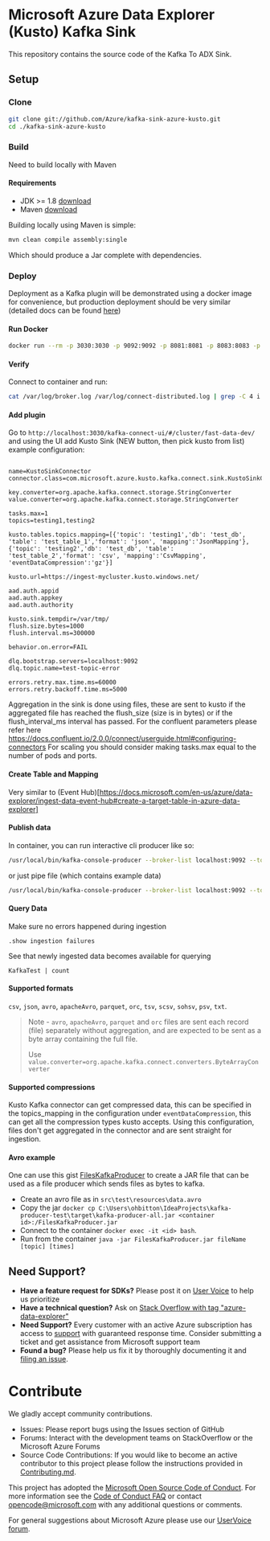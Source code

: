 # Microsoft Azure Data Explorer (Kusto) Kafka Sink 
This repository contains the source code of the Kafka To ADX Sink.


## Setup

### Clone

```bash
git clone git://github.com/Azure/kafka-sink-azure-kusto.git
cd ./kafka-sink-azure-kusto
```

### Build

Need to build locally with Maven 

#### Requirements

* JDK >= 1.8 [download](https://www.oracle.com/technetwork/java/javase/downloads/index.html)
* Maven [download](https://maven.apache.org/install.html)

Building locally using Maven is simple:

```bash
mvn clean compile assembly:single
```

Which should produce a Jar complete with dependencies.

### Deploy 

Deployment as a Kafka plugin will be demonstrated using a docker image for convenience,
but production deployment should be very similar (detailed docs can be found [here](https://docs.confluent.io/current/connect/userguide.html#installing-plugins))

#### Run Docker
```bash
docker run --rm -p 3030:3030 -p 9092:9092 -p 8081:8081 -p 8083:8083 -p 8082:8082 -p 2181:2181  -v C:\kafka-sink-azure-kusto\target\kafka-sink-azure-kusto-0.1.0-jar-with-dependencies.jar:/connectors/kafka-sink-azure-kusto-0.1.0-jar-with-dependencies.jar landoop/fast-data-dev 
```

#### Verify 
Connect to container and run:

```bash
cat /var/log/broker.log /var/log/connect-distributed.log | grep -C 4 i kusto
```

#### Add plugin 
Go to `http://localhost:3030/kafka-connect-ui/#/cluster/fast-data-dev/` and using the UI add Kusto Sink (NEW button, then pick kusto from list)
example configuration:

```config

name=KustoSinkConnector 
connector.class=com.microsoft.azure.kusto.kafka.connect.sink.KustoSinkConnector 

key.converter=org.apache.kafka.connect.storage.StringConverter 
value.converter=org.apache.kafka.connect.storage.StringConverter 

tasks.max=1 
topics=testing1,testing2

kusto.tables.topics.mapping=[{'topic': 'testing1','db': 'test_db', 'table': 'test_table_1','format': 'json', 'mapping':'JsonMapping'},{'topic': 'testing2','db': 'test_db', 'table': 'test_table_2','format': 'csv', 'mapping':'CsvMapping', 'eventDataCompression':'gz'}] 

kusto.url=https://ingest-mycluster.kusto.windows.net/ 

aad.auth.appid
aad.auth.appkey
aad.auth.authority

kusto.sink.tempdir=/var/tmp/ 
flush.size.bytes=1000
flush.interval.ms=300000

behavior.on.error=FAIL

dlq.bootstrap.servers=localhost:9092
dlq.topic.name=test-topic-error

errors.retry.max.time.ms=60000
errors.retry.backoff.time.ms=5000
````

Aggregation in the sink is done using files, these are sent to kusto if the aggregated file has reached the flush_size 
(size is in bytes) or if the flush_interval_ms interval has passed. 
For the confluent parameters please refer here https://docs.confluent.io/2.0.0/connect/userguide.html#configuring-connectors
For scaling you should consider making tasks.max equal to the number of pods and ports.

#### Create Table and Mapping
Very similar to (Event Hub)[https://docs.microsoft.com/en-us/azure/data-explorer/ingest-data-event-hub#create-a-target-table-in-azure-data-explorer]

#### Publish data
In container, you can run interactive cli producer like so:
```bash
/usr/local/bin/kafka-console-producer --broker-list localhost:9092 --topic testing1
```

or just pipe file (which contains example data)
```bash
/usr/local/bin/kafka-console-producer --broker-list localhost:9092 --topic testing1 < file.json
```

#### Query Data
Make sure no errors happened during ingestion
```
.show ingestion failures
```
See that newly ingested data becomes available for querying
```
KafkaTest | count
```


#### Supported formats
`csv`, `json`, `avro`, `apacheAvro`, `parquet`, `orc`, `tsv`, `scsv`, `sohsv`, `psv`, `txt`.

> Note - `avro`, `apacheAvro`, `parquet` and `orc` files are sent each record (file) separately without aggregation, and are expected to be sent as a byte array containing the full file.
> 
>Use `value.converter=org.apache.kafka.connect.converters.ByteArrayConverter`


#### Supported compressions
Kusto Kafka connector can get compressed data, this can be specified in the topics_mapping in the configuration under 
`eventDataCompression`, this can get all the compression types kusto accepts. Using this configuration, files don't get aggregated in the connector and are sent straight for ingestion.


#### Avro example
One can use this gist [FilesKafkaProducer]("https://gist.github.com/ohadbitt/8475dc9f63df1c0d0bc322e9b00fdd00") to create
a JAR file that can be used as a file producer which sends files as bytes to kafka. 
* Create an avro file as in `src\test\resources\data.avro`
* Copy the jar `docker cp C:\Users\ohbitton\IdeaProjects\kafka-producer-test\target\kafka-producer-all.jar <container id>:/FilesKafkaProducer.jar`
* Connect to the container `docker exec -it <id> bash`.
* Run from the container `java -jar FilesKafkaProducer.jar fileName [topic] [times]`

## Need Support?
- **Have a feature request for SDKs?** Please post it on [User Voice](https://feedback.azure.com/forums/915733-azure-data-explorer) to help us prioritize
- **Have a technical question?** Ask on [Stack Overflow with tag "azure-data-explorer"](https://stackoverflow.com/questions/tagged/azure-data-explorer)
- **Need Support?** Every customer with an active Azure subscription has access to [support](https://docs.microsoft.com/en-us/azure/azure-supportability/how-to-create-azure-support-request) with guaranteed response time.  Consider submitting a ticket and get assistance from Microsoft support team
- **Found a bug?** Please help us fix it by thoroughly documenting it and [filing an issue](https://github.com/Azure/kafka-sink-azure-kusto/issues/new).

# Contribute

We gladly accept community contributions.

- Issues: Please report bugs using the Issues section of GitHub
- Forums: Interact with the development teams on StackOverflow or the Microsoft Azure Forums
- Source Code Contributions: If you would like to become an active contributor to this project please follow the instructions provided in [Contributing.md](CONTRIBUTING.md).

This project has adopted the [Microsoft Open Source Code of Conduct](https://opensource.microsoft.com/codeofconduct/). For more information see the [Code of Conduct FAQ](https://opensource.microsoft.com/codeofconduct/faq/) or contact [opencode@microsoft.com](mailto:opencode@microsoft.com) with any additional questions or comments.

For general suggestions about Microsoft Azure please use our [UserVoice forum](http://feedback.azure.com/forums/34192--general-feedback).